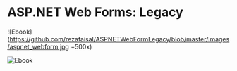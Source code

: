 # ASP.NET Web Forms: Legacy

![Ebook](https://github.com/rezafaisal/ASPNETWebFormLegacy/blob/master/images/aspnet_webform.jpg =500x)

![Ebook](./aspnet_webform.jpg)

